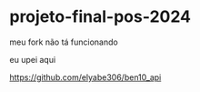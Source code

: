 # projeto-final-pos-2024
meu fork não tá funcionando

eu upei aqui

https://github.com/elyabe306/ben10_api
